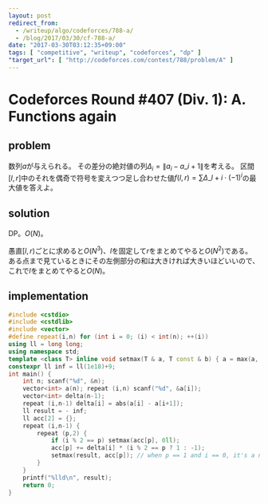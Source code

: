 ```yaml
---
layout: post
redirect_from:
  - /writeup/algo/codeforces/788-a/
  - /blog/2017/03/30/cf-788-a/
date: "2017-03-30T03:12:35+09:00"
tags: [ "competitive", "writeup", "codeforces", "dp" ]
"target_url": [ "http://codeforces.com/contest/788/problem/A" ]
---
```


# Codeforces Round #407 (Div. 1): A. Functions again

## problem

数列$a$が与えられる。
その差分の絶対値の列$\Delta_i = \|a_i - a\_{i+1}\|$を考える。
区間$[l,r]$中のそれを偶奇で符号を変えつつ足し合わせた値$f(l,r) = \sum \Delta\_{l+i} \cdot (-1)^i$の最大値を答えよ。

## solution

DP。$O(N)$。

愚直$[l,r)$ごとに求めると$O(N^3)$、$l$を固定して$r$をまとめてやると$O(N^2)$である。
ある点まで見ているときにその左側部分の和は大きければ大きいほどいいので、これで$l$をまとめてやると$O(N)$。

## implementation

``` c++
#include <cstdio>
#include <cstdlib>
#include <vector>
#define repeat(i,n) for (int i = 0; (i) < int(n); ++(i))
using ll = long long;
using namespace std;
template <class T> inline void setmax(T & a, T const & b) { a = max(a, b); }
constexpr ll inf = ll(1e18)+9;
int main() {
    int n; scanf("%d", &n);
    vector<int> a(n); repeat (i,n) scanf("%d", &a[i]);
    vector<int> delta(n-1);
    repeat (i,n-1) delta[i] = abs(a[i] - a[i+1]);
    ll result = - inf;
    ll acc[2] = {};
    repeat (i,n-1) {
        repeat (p,2) {
            if (i % 2 == p) setmax(acc[p], 0ll);
            acc[p] += delta[i] * (i % 2 == p ? 1 : -1);
            setmax(result, acc[p]); // when p == 1 and i == 0, it's a negative number.
        }
    }
    printf("%lld\n", result);
    return 0;
}
```
